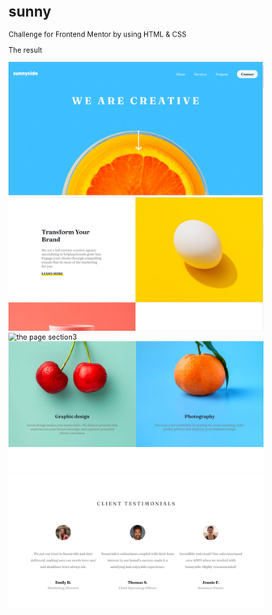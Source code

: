 # sunny
Challenge for Frontend Mentor by using HTML &amp; CSS

The result

![the page section1](/sunny-1.png)
![the page section2](/sunny-2.png)
![the page section3](/sunny-3.png)
![the page section4](/sunny-4.png)
![the page section5](/sunny-5.png)
